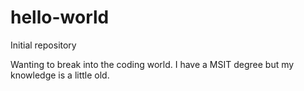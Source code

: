 # hello-world
Initial repository

Wanting to break into the coding world. I have a MSIT degree but my knowledge is a little old.
